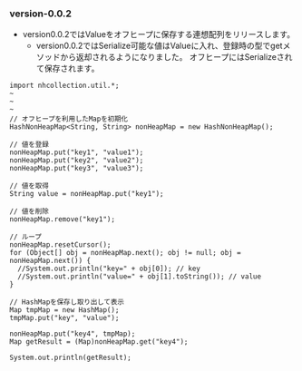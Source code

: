 ### version-0.0.2
* version0.0.2ではValueをオフヒープに保存する連想配列をリリースします。
  * version0.0.2ではSerialize可能な値はValueに入れ、登録時の型でgetメソッドから返却されるようになりました。
    オフヒープにはSerializeされて保存されます。
```
import nhcollection.util.*;
~
~
~
// オフヒープを利用したMapを初期化
HashNonHeapMap<String, String> nonHeapMap = new HashNonHeapMap(); 

// 値を登録
nonHeapMap.put("key1", "value1");
nonHeapMap.put("key2", "value2");
nonHeapMap.put("key3", "value3");

// 値を取得
String value = nonHeapMap.put("key1");

// 値を削除
nonHeapMap.remove("key1");

// ループ
nonHeapMap.resetCursor();
for (Object[] obj = nonHeapMap.next(); obj != null; obj = nonHeapMap.next()) {
  //System.out.println("key=" + obj[0]); // key
  //System.out.println("value=" + obj[1].toString()); // value
}

// HashMapを保存し取り出して表示
Map tmpMap = new HashMap();
tmpMap.put("key", "value");

nonHeapMap.put("key4", tmpMap);
Map getResult = (Map)nonHeapMap.get("key4");

System.out.println(getResult);
```
